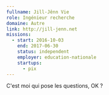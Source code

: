 ```yaml
---
fullname: Jill-Jênn Vie
role: Ingénieur recherche
domaine: Autre
link: http://jill-jenn.net
missions:
  - start: 2016-10-03
    end: 2017-06-30
    status: independent
    employer: education-nationale
    startups:
      - pix
---
```

C'est moi qui pose les questions, OK ?